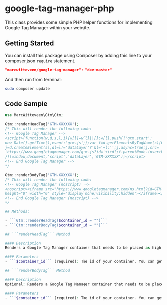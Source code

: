 # google-tag-manager-php
This class provides some simple PHP helper functions for implementing Google Tag Manager within your website.

## Getting Started
You can install this package using Composer by adding this line to your composer.json ```require``` statement.
```json
"marcwitteveen/google-tag-manager": "dev-master"
```

And then run from terminal:
```Bash
sudo composer update
```

## Code Sample
```php
use MarcWitteveen\Gtm\Gtm;

Gtm::renderHeadTag('GTM-XXXXXX');
/* This will render the following code:
<!-- Google Tag Manager -->
<script>(function(w,d,s,l,i){w[l]=w[l]||[];w[l].push({'gtm.start':
new Date().getTime(),event:'gtm.js'});var f=d.getElementsByTagName(s)[0],
j=d.createElement(s),dl=l!='dataLayer'?'&l='+l:'';j.async=true;j.src=
'https://www.googletagmanager.com/gtm.js?id='+i+dl;f.parentNode.insertBefore(j,f);
})(window,document,'script','dataLayer','GTM-XXXXXX');</script>
<!-- End Google Tag Manager -->
*/

Gtm::renderBodyTag('GTM-XXXXXX');
/* This will render the following code:
<!-- Google Tag Manager (noscript) -->
<noscript><iframe src="https://www.googletagmanager.com/ns.html?id=GTM-XXXXXX"
height="0" width="0" style="display:none;visibility:hidden"></iframe></noscript>
<!-- End Google Tag Manager (noscript) -->
*/

## Methods:

- ```Gtm::renderHeadTag($container_id = "")```
- ```Gtm::renderBodyTag($container_id = "")```

## ```renderHeadTag``` Method

#### Description
Renders a Google Tag Manager container that needs to be placed as high in the <head> of the page as possible.

#### Parameters
- ```$container_id``` (required): The id of your container. You can get this value from your Google Tag Manager account admin panel.

## ```renderBodyTag``` Method

#### Description
Optional: Renders a Google Tag Manager container that needs to be placed immediately after the opening <body> tag.

#### Parameters
- ```$container_id``` (required): The id of your container. You can get this value from your Google Tag Manager account admin panel.

